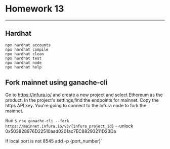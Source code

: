  # Homework 13

---

## Hardhat 

```shell
npx hardhat accounts
npx hardhat compile
npx hardhat clean
npx hardhat test
npx hardhat node
npx hardhat help
```

## Fork mainnet using ganache-cli

Go to https://infura.io/ and create a new project and select Ethereum as the product. In the project's settings,find the endpoints for mainnet. Copy the https API key. You're going to connect to the Infura node to fork the mainnet.

Run `$ npx ganache-cli --fork https://mainnet.infura.io/v3/{infura_project_id}` --unlock 0x503828976D22510aad0201ac7EC88293211D23Da 

If local port is not 8545 add -p {port_number}`